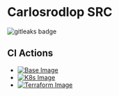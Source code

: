 # Carlosrodlop SRC

<img alt="gitleaks badge" src="https://img.shields.io/badge/protected%20by-gitleaks-blue">

## CI Actions

* [![Base Image](https://github.com/carlosrodlop/carlosrodlop-src/actions/workflows/base-gh_package.ymll/badge.svg)](https://github.com/carlosrodlop/carlosrodlop-src/actions/workflows/base-gh_package.yml)
* [![K8s Image](https://github.com/carlosrodlop/carlosrodlop-src/actions/workflows/k8s-gh_package.yml/badge.svg)](https://github.com/carlosrodlop/carlosrodlop-src/actions/workflows/k8s-gh_package.yml)
* [![Terraform Image](https://github.com/carlosrodlop/carlosrodlop-src/actions/workflows/docker-buildAndPush-devops.yml/badge.svg)](https://github.com/carlosrodlop/carlosrodlop-src/actions/workflows/docker-buildAndPush-devops.yml)